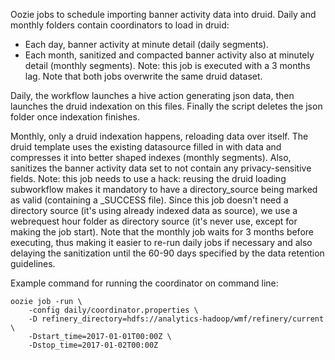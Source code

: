 Oozie jobs to schedule importing banner activity data into druid.
Daily and monthly folders contain coordinators to load in druid:
 - Each day, banner activity at minute detail (daily segments).
 - Each month, sanitized and compacted banner activity also at
   minutely detail (monthly segments). Note: this job is executed
   with a 3 months lag.
Note that both jobs overwrite the same druid dataset.

Daily, the workflow launches a hive action generating json data,
then launches the druid indexation on this files. Finally the script
deletes the json folder once indexation finishes.

Monthly, only a druid indexation happens, reloading data over itself.
The druid template uses the existing datasource filled in with data
and compresses it into better shaped indexes (monthly segments).
Also, sanitizes the banner activity data set to not contain any
privacy-sensitive fields.
Note: this job needs to use a hack: reusing the druid loading
subworkflow makes it mandatory to have a directory_source being marked
as valid (containing a _SUCCESS file). Since this job doesn't need a
directory source (it's using already indexed data as source), we use
a webrequest hour folder as directory source (it's never use, except
for making the job start).
Note that the monthly job waits for 3 months before executing, thus
making it easier to re-run daily jobs if necessary and also delaying
the sanitization until the 60-90 days specified by the data retention
guidelines.

Example command for running the coordinator on command line:

    oozie job -run \
        -config daily/coordinator.properties \
        -D refinery_directory=hdfs://analytics-hadoop/wmf/refinery/current \
        -Dstart_time=2017-01-01T00:00Z \
        -Dstop_time=2017-01-02T00:00Z
